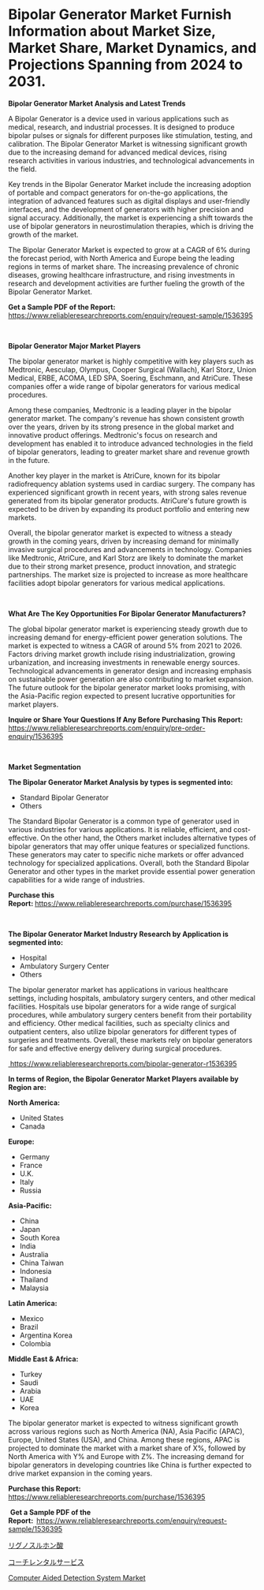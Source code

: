 <p><h1>Bipolar Generator Market Furnish Information about Market Size, Market Share, Market Dynamics, and Projections Spanning from 2024 to 2031.</h1></p><p><strong>Bipolar Generator Market Analysis and Latest Trends</strong></p>
<p><p>A Bipolar Generator is a device used in various applications such as medical, research, and industrial processes. It is designed to produce bipolar pulses or signals for different purposes like stimulation, testing, and calibration. The Bipolar Generator Market is witnessing significant growth due to the increasing demand for advanced medical devices, rising research activities in various industries, and technological advancements in the field.</p><p>Key trends in the Bipolar Generator Market include the increasing adoption of portable and compact generators for on-the-go applications, the integration of advanced features such as digital displays and user-friendly interfaces, and the development of generators with higher precision and signal accuracy. Additionally, the market is experiencing a shift towards the use of bipolar generators in neurostimulation therapies, which is driving the growth of the market.</p><p>The Bipolar Generator Market is expected to grow at a CAGR of 6% during the forecast period, with North America and Europe being the leading regions in terms of market share. The increasing prevalence of chronic diseases, growing healthcare infrastructure, and rising investments in research and development activities are further fueling the growth of the Bipolar Generator Market.</p></p>
<p><strong>Get a Sample PDF of the Report:&nbsp;</strong> <a href="https://www.reliableresearchreports.com/enquiry/request-sample/1536395">https://www.reliableresearchreports.com/enquiry/request-sample/1536395</a></p>
<p>&nbsp;</p>
<p><strong>Bipolar Generator Major Market Players</strong></p>
<p><p>The bipolar generator market is highly competitive with key players such as Medtronic, Aesculap, Olympus, Cooper Surgical (Wallach), Karl Storz, Union Medical, ERBE, ACOMA, LED SPA, Soering, Eschmann, and AtriCure. These companies offer a wide range of bipolar generators for various medical procedures.</p><p>Among these companies, Medtronic is a leading player in the bipolar generator market. The company's revenue has shown consistent growth over the years, driven by its strong presence in the global market and innovative product offerings. Medtronic's focus on research and development has enabled it to introduce advanced technologies in the field of bipolar generators, leading to greater market share and revenue growth in the future.</p><p>Another key player in the market is AtriCure, known for its bipolar radiofrequency ablation systems used in cardiac surgery. The company has experienced significant growth in recent years, with strong sales revenue generated from its bipolar generator products. AtriCure's future growth is expected to be driven by expanding its product portfolio and entering new markets.</p><p>Overall, the bipolar generator market is expected to witness a steady growth in the coming years, driven by increasing demand for minimally invasive surgical procedures and advancements in technology. Companies like Medtronic, AtriCure, and Karl Storz are likely to dominate the market due to their strong market presence, product innovation, and strategic partnerships. The market size is projected to increase as more healthcare facilities adopt bipolar generators for various medical applications.</p></p>
<p>&nbsp;</p>
<p><strong>What Are The Key Opportunities For Bipolar Generator Manufacturers?</strong></p>
<p><p>The global bipolar generator market is experiencing steady growth due to increasing demand for energy-efficient power generation solutions. The market is expected to witness a CAGR of around 5% from 2021 to 2026. Factors driving market growth include rising industrialization, growing urbanization, and increasing investments in renewable energy sources. Technological advancements in generator design and increasing emphasis on sustainable power generation are also contributing to market expansion. The future outlook for the bipolar generator market looks promising, with the Asia-Pacific region expected to present lucrative opportunities for market players.</p></p>
<p><strong>Inquire or Share Your Questions If Any Before Purchasing This Report:</strong> <a href="https://www.reliableresearchreports.com/enquiry/pre-order-enquiry/1536395">https://www.reliableresearchreports.com/enquiry/pre-order-enquiry/1536395</a></p>
<p>&nbsp;</p>
<p><strong>Market Segmentation</strong></p>
<p><strong>The Bipolar Generator Market Analysis by types is segmented into:</strong></p>
<p><ul><li>Standard Bipolar Generator</li><li>Others</li></ul></p>
<p><p>The Standard Bipolar Generator is a common type of generator used in various industries for various applications. It is reliable, efficient, and cost-effective. On the other hand, the Others market includes alternative types of bipolar generators that may offer unique features or specialized functions. These generators may cater to specific niche markets or offer advanced technology for specialized applications. Overall, both the Standard Bipolar Generator and other types in the market provide essential power generation capabilities for a wide range of industries.</p></p>
<p><strong>Purchase this Report:&nbsp;</strong><a href="https://www.reliableresearchreports.com/purchase/1536395">https://www.reliableresearchreports.com/purchase/1536395</a></p>
<p>&nbsp;</p>
<p><strong>The Bipolar Generator Market Industry Research by Application is segmented into:</strong></p>
<p><ul><li>Hospital</li><li>Ambulatory Surgery Center</li><li>Others</li></ul></p>
<p><p>The bipolar generator market has applications in various healthcare settings, including hospitals, ambulatory surgery centers, and other medical facilities. Hospitals use bipolar generators for a wide range of surgical procedures, while ambulatory surgery centers benefit from their portability and efficiency. Other medical facilities, such as specialty clinics and outpatient centers, also utilize bipolar generators for different types of surgeries and treatments. Overall, these markets rely on bipolar generators for safe and effective energy delivery during surgical procedures.</p></p>
<p><a href="https://www.reliableresearchreports.com/bipolar-generator-r1536395">&nbsp;https://www.reliableresearchreports.com/bipolar-generator-r1536395</a></p>
<p><strong>In terms of Region, the Bipolar Generator Market Players available by Region are:</strong></p>
<p>
    <p> <strong> North America: </strong>
        <ul>
            <li>United States</li>
            <li>Canada</li>
        </ul>
        </p> 
    <p> <strong> Europe: </strong>
        <ul>
            <li>Germany</li>
            <li>France</li>
            <li>U.K.</li>
            <li>Italy</li>
            <li>Russia</li>
        </ul>
        </p> 
    <p> <strong> Asia-Pacific: </strong>
        <ul>
            <li>China</li>
            <li>Japan</li>
            <li>South Korea</li>
            <li>India</li>
            <li>Australia</li>
            <li>China Taiwan</li>
            <li>Indonesia</li>
            <li>Thailand</li>
            <li>Malaysia</li>
        </ul>
        </p> 
    <p> <strong> Latin America: </strong>
        <ul>
            <li>Mexico</li>
            <li>Brazil</li>
            <li>Argentina Korea</li>
            <li>Colombia</li>
        </ul>
        </p> 
    <p> <strong> Middle East & Africa: </strong>
        <ul>
            <li>Turkey</li>
            <li>Saudi</li>
            <li>Arabia</li>
            <li>UAE</li>
            <li>Korea</li>
        </ul>
    </p>
    </p>
<p><p>The bipolar generator market is expected to witness significant growth across various regions such as North America (NA), Asia Pacific (APAC), Europe, United States (USA), and China. Among these regions, APAC is projected to dominate the market with a market share of X%, followed by North America with Y% and Europe with Z%. The increasing demand for bipolar generators in developing countries like China is further expected to drive market expansion in the coming years.</p></p>
<p><strong>Purchase this Report: </strong><a href="https://www.reliableresearchreports.com/purchase/1536395">https://www.reliableresearchreports.com/purchase/1536395</a></p>
<p>&nbsp;<strong>Get a Sample PDF of the Report:&nbsp;&nbsp;</strong><a href="https://www.reliableresearchreports.com/enquiry/request-sample/1536395">https://www.reliableresearchreports.com/enquiry/request-sample/1536395</a></p>
<p><strong></strong></p>
<p><p><a href="https://medium.com/@thomassandoval55/%E3%83%AA%E3%82%B0%E3%83%8E%E3%82%B9%E3%83%AB%E3%83%9B%E3%83%B3%E9%85%B8%E3%81%AE%E5%B8%82%E5%A0%B4%E8%AA%BF%E6%9F%BB%E3%83%AC%E3%83%9D%E3%83%BC%E3%83%88-%E3%81%9D%E3%81%AE%E6%AD%B4%E5%8F%B2%E3%81%A82024%E5%B9%B4%E3%81%8B%E3%82%892031%E5%B9%B4%E3%81%BE%E3%81%A7%E3%81%AE%E4%BA%88%E6%B8%AC-c863fdf5b824">リグノスルホン酸</a></p><p><a href="https://medium.com/@leeweir2009/%E3%82%B3%E3%83%BC%E3%83%81%E3%83%AC%E3%83%B3%E3%82%BF%E3%83%AB%E3%82%B5%E3%83%BC%E3%83%93%E3%82%B9%E5%B8%82%E5%A0%B4-%E7%AB%B6%E4%BA%89%E5%88%86%E6%9E%90-%E5%B8%82%E5%A0%B4%E5%8B%95%E5%90%91-2031%E5%B9%B4%E3%81%BE%E3%81%A7%E3%81%AE%E4%BA%88%E6%B8%AC-8dbe0b08b725">コーチレンタルサービス</a></p><p><a href="https://github.com/NorbertYates/Market-Research-Report-List-4/blob/main/computer-aided-detection-system-market.md">Computer Aided Detection System Market</a></p></p>